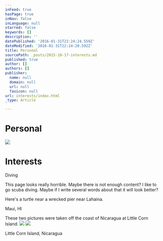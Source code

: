 ```yaml
---
inFeed: true
hasPage: true
inNav: false
inLanguage: null
starred: false
keywords: []
description: ''
datePublished: '2016-01-31T22:24:24.559Z'
dateModified: '2016-01-31T22:24:20.592Z'
title: Personal
sourcePath: _posts/2015-10-17-interests.md
published: true
author: []
authors: []
publisher:
  name: null
  domain: null
  url: null
  favicon: null
url: interests/index.html
_type: Article

---
```

# Personal
![](https://the-grid-user-content.s3-us-west-2.amazonaws.com/8fae0baf-0a65-40ad-86a5-1825b3f66bc4.JPG)

# Interests

Diving

This page looks really horrible.  Maybe there is not enough content?  I like to go scuba diving.  Maybe if I write several words about that it will look better?

Here's a turtle near a wrecked pier near Lahaina.

Maui, HI

These two pictures were taken off the coast of Nicaragua at Little Corn Island.
![](https://the-grid-user-content.s3-us-west-2.amazonaws.com/7ae843b1-3270-4a9e-8221-b76b2a2db085.jpg)
![](https://the-grid-user-content.s3-us-west-2.amazonaws.com/22025c3c-1367-480d-ba3d-78355f2bdaff.jpg)

Little Corn Island, Nicaragua